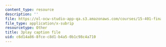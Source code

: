 ```yaml
---
content_type: resource
description: ''
file: https://ol-ocw-studio-app-qa.s3.amazonaws.com/courses/15-401-finance-theory-i-fall-2008/c6d14a868fcec8d1b4a50b1c98c4a710_yrmqYNvvIzs.srt
file_type: application/x-subrip
resourcetype: Other
title: 3play caption file
uid: c6d14a86-8fce-c8d1-b4a5-0b1c98c4a710
---
```

